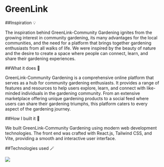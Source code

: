 # GreenLink

##Inspiration 💡

The inspiration behind GreenLink-Community Gardening ignites from the growing interest in community gardening, its many advantages for the local communities, and the need for a platform that brings together gardening enthusiasts from all walks of life. We were inspired by the beauty of nature and the desire to create a space where people can connect, learn, and share their gardening experiences.

##What it does 🌱

GreenLink-Community Gardening is a comprehensive online platform that serves as a hub for community gardening enthusiasts. It provides a range of features and resources to help users explore, learn, and connect with like-minded individuals in the gardening community. From an extensive marketplace offering unique gardening products to a social feed where users can share their gardening triumphs, this platform caters to every aspect of the gardening journey.

##How I built it 🔨

We built GreenLink-Community Gardening using modern web development technologies. The front end was crafted with React.js, Tailwind CSS, and Vite, providing a smooth and interactive user interface.

##Technologies used 🪄

 <img src="https://skillicons.dev/icons?i=github,git,react,tailwind,html,css,js,vscode,vite"/>

